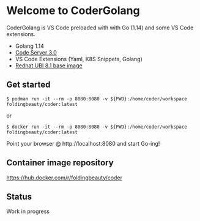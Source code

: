 # Welcome to CoderGolang

CoderGolang is VS Code preloaded with with Go (1.14) and some VS Code extensions.

- Golang 1.14
- [Code Server 3.0](https://github.com/cdr/code-server)
- VS Code Extensions (Yaml, K8S Snippets, Golang)
- [Redhat UBI 8.1 base image](https://access.redhat.com/containers/?tab=overview#/registry.access.redhat.com/ubi8/ubi)

## Get started

`$ podman run -it --rm -p 8080:8080 -v ${PWD}:/home/coder/workspace foldingbeauty/coder:latest`

or

`$ docker run -it --rm -p 8080:8080 -v ${PWD}:/home/coder/workspace foldingbeauty/coder:latest`


Point your browser @ http://localhost:8080 and start Go-ing!

## Container image repository

https://hub.docker.com/r/foldingbeauty/coder

## Status

Work in progress
